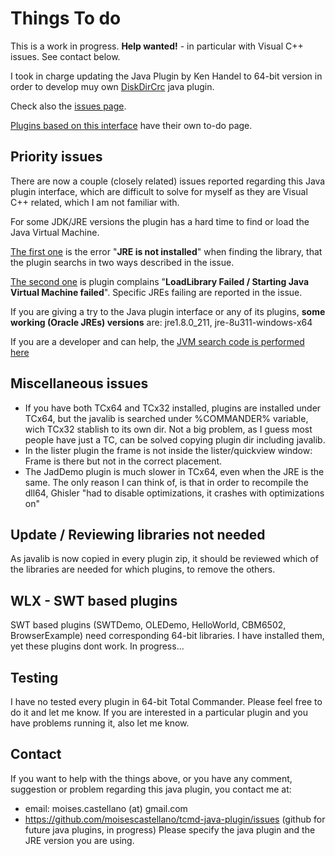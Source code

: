 
Things To do
============
This is a work in progress. **Help wanted!** - in particular with Visual C++ issues. See contact below.

I took in charge updating the Java Plugin by Ken Handel to 64-bit version in order to develop muy own [DiskDirCrc](https://github.com/moisescastellano/diskdircrc-tcplugin) java plugin.

Check also the [issues page](https://github.com/moisescastellano/tcmd-java-plugin/issues).

[Plugins based on this interface](https://github.com/moisescastellano/tcmd-java-plugin/blob/main/examples_64bit.md) have their own to-do page.

Priority issues
---------
There are now a couple (closely related) issues reported regarding this Java plugin interface, which are difficult to solve for myself as they are Visual C++ related, which I am not familiar with.

For some JDK/JRE versions the plugin has a hard time to find or load the Java Virtual Machine.

[The first one](https://github.com/moisescastellano/javadecompiler-tcplugin/issues/1) is the error "**JRE is not installed**" when finding the library, that the plugin searchs in two ways described in the issue.

[The second one](https://github.com/moisescastellano/tcmd-java-plugin/issues/2) is plugin complains "**LoadLibrary Failed / Starting Java Virtual Machine failed**". Specific JREs failing are reported in the issue.

If you are giving a try to the Java plugin interface or any of its plugins, **some working (Oracle JREs) versions** are: jre1.8.0_211, jre-8u311-windows-x64

If you are a developer and can help, the [JVM search code is performed here](https://github.com/moisescastellano/tcmd-java-plugin/blob/main/src/vc-project/Total%20Commander%20Java%20Plugin/java.cpp)

Miscellaneous issues
---------
- If you have both TCx64 and TCx32 installed, plugins are installed under TCx64, but the javalib is searched under %COMMANDER% variable, wich TCx32 stablish to its own dir. Not a big problem, as I guess most people have just a TC, can be solved copying plugin dir including javalib.
- In the lister plugin the frame is not inside the lister/quickview window: Frame is there but not in the correct placement.
- The JadDemo plugin is much slower in TCx64, even when the JRE is the same. The only reason I can think of, is that in order to recompile the dll64, Ghisler "had to disable optimizations, it crashes with optimizations on"

Update / Reviewing libraries not needed
------------------------------------
As javalib is now copied in every plugin zip, it should be reviewed which of the libraries are needed for which plugins, to remove the others.


WLX - SWT based plugins
---------
SWT based plugins (SWTDemo, OLEDemo, HelloWorld, CBM6502, BrowserExample) need corresponding 64-bit libraries. I have installed them, yet these plugins dont work. In progress...


Testing
---------
I have no tested every plugin in 64-bit Total Commander. 
Please feel free to do it and let me know.
If you are interested in a particular plugin and you have problems running it, also let me know.


Contact
---------
If you want to help with the things above, or you have any comment, suggestion or problem regarding this java plugin,
you contact me at:
 - email: moises.castellano (at) gmail.com
 - https://github.com/moisescastellano/tcmd-java-plugin/issues  (github for future java plugins, in progress)
Please specify the java plugin and the JRE version you are using.

